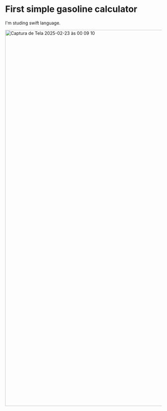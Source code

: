# First simple gasoline calculator

I'm studing swift language.

<img width="1211" alt="Captura de Tela 2025-02-23 às 00 09 10" src="https://github.com/user-attachments/assets/a88dcf76-da54-4159-a455-5dbdacc7b0a4" />
